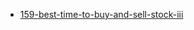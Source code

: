 - [159-best-time-to-buy-and-sell-stock-iii](https://leetcode.com/problems/best-time-to-buy-and-sell-stock-iii/)